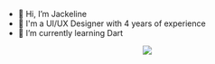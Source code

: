 - 👋 Hi, I’m Jackeline
- 🎨 I'm a UI/UX Designer with 4 years of experience
- 📖 I’m currently learning Dart 

<p align="center">
  <img src="https://i.ibb.co/kJ5PJnY/background3.jpg">
</p>

